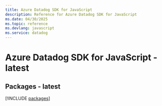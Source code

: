 ```yaml
---
title: Azure Datadog SDK for JavaScript
description: Reference for Azure Datadog SDK for JavaScript
ms.date: 04/30/2025
ms.topic: reference
ms.devlang: javascript
ms.service: datadog
---
```

# Azure Datadog SDK for JavaScript - latest
## Packages - latest
[!INCLUDE [packages](datadog-index.md)]